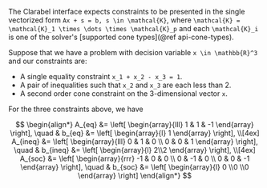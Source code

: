 The Clarabel interface expects constraints to be presented in the single vectorized form ``Ax + s = b, s \in \mathcal{K}``, where ``\mathcal{K} = \mathcal{K}_1 \times \dots \times \mathcal{K}_p`` and each ``\mathcal{K}_i`` is one of the solver's [supported cone types](@ref api-cone-types).



Suppose that we have a problem with decision variable ``x \in \mathbb{R}^3`` and our constraints are:
* A single equality constraint ``x_1 + x_2 - x_3 = 1``.   
* A pair of inequalities such that ``x_2`` and ``x_3`` are each less than 2.
* A second order cone constraint on the 3-dimensional vector ``x``.   

For the three constraints above, we have

```math

\begin{align*}

A_{eq} &=
\left[
\begin{array}{lll}
1 & 1 & -1
\end{array}
\right],
\quad &
b_{eq} &=
\left[
\begin{array}{l}
1
\end{array}
\right],

\\[4ex]

A_{ineq} &=
\left[
\begin{array}{lll}
0 & 1 & 0 \\
0 & 0 & 1
\end{array}
\right],
\quad &
b_{ineq} &=
\left[
\begin{array}{l}
2\\2
\end{array}
\right],

\\[4ex]

A_{soc} &=
\left[
\begin{array}{rrr}
-1 & 0 & 0 \\
 0 & -1 & 0 \\
 0 & 0 & -1
\end{array}
\right],
\quad &
b_{soc} &=
\left[
\begin{array}{l}
0 \\0 \\0
\end{array}
\right]

\end{align*}

```
